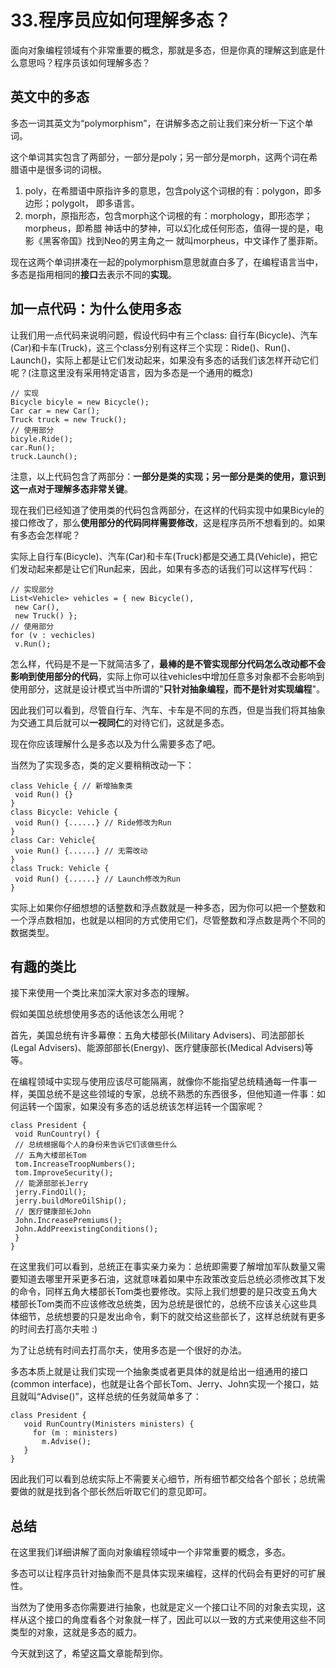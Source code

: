 # 33.程序员应如何理解多态？

面向对象编程领域有个非常重要的概念，那就是多态，但是你真的理解这到底是什么意思吗？程序员该如何理解多态？&#x20;

## 英文中的多态&#x20;

多态一词其英文为“polymorphism”，在讲解多态之前让我们来分析一下这个单词。&#x20;

这个单词其实包含了两部分，一部分是poly；另一部分是morph，这两个词在希腊语中是很多词的词根。

1. poly，在希腊语中原指许多的意思，包含poly这个词根的有：polygon，即多边形；polygolt， 即多语言。&#x20;
2. morph，原指形态，包含morph这个词根的有：morphology，即形态学；morpheus，即希腊 神话中的梦神，可以幻化成任何形态，值得一提的是，电影《黑客帝国》找到Neo的男主角之一 就叫morpheus，中文译作了墨菲斯。

现在这两个单词拼凑在一起的polymorphism意思就直白多了，在编程语言当中，多态是指用相同的**接口**去表示不同的**实现**。&#x20;

## 加一点代码：为什么使用多态&#x20;

让我们用一点代码来说明问题，假设代码中有三个class: 自行车(Bicycle)、汽车(Car)和卡车(Truck)，这三个class分别有这样三个实现：Ride()、Run()、Launch()，实际上都是让它们发动起来，如果没有多态的话我们该怎样开动它们呢？(注意这里没有采用特定语言，因为多态是一个通用的概念)

```
// 实现
Bicycle bicyle = new Bicycle();
Car car = new Car();
Truck truck = new Truck();
// 使用部分
bicyle.Ride();
car.Run();
truck.Launch();
```

注意，以上代码包含了两部分：**一部分是类的实现；另一部分是类的使用，意识到这一点对于理解多态非常关键**。&#x20;

现在我们已经知道了使用类的代码包含两部分，在这样的代码实现中如果Bicyle的接口修改了，那么**使用部分的代码同样需要修改**，这是程序员所不想看到的。如果有多态会怎样呢？&#x20;

实际上自行车(Bicycle)、汽车(Car)和卡车(Truck)都是交通工具(Vehicle)，把它们发动起来都是让它们Run起来，因此，如果有多态的话我们可以这样写代码：

```
// 实现部分
List<Vehicle> vehicles = { new Bicycle(),
 new Car(),
 new Truck() };
// 使用部分
for (v : vechicles)
 v.Run();
```

怎么样，代码是不是一下就简洁多了，**最棒的是不管实现部分代码怎么改动都不会影响到使用部分的代码**，实际上你可以往vehicles中增加任意多对象都不会影响到使用部分，这就是设计模式当中所谓的"**只针对抽象编程，而不是针对实现编程**"。&#x20;

因此我们可以看到，尽管自行车、汽车、卡车是不同的东西，但是当我们将其抽象为交通工具后就可以**一视同仁**的对待它们，这就是多态。&#x20;

现在你应该理解什么是多态以及为什么需要多态了吧。&#x20;

当然为了实现多态，类的定义要稍稍改动一下：

```
class Vehicle { // 新增抽象类
 void Run() {}
}
class Bicycle: Vehicle {
 void Run() {......} // Ride修改为Run
}
class Car: Vehicle{
 voie Run() {......} // 无需改动
}
class Truck: Vehicle {
 void Run() {......} // Launch修改为Run
}
```

实际上如果你仔细想想的话整数和浮点数就是一种多态，因为你可以把一个整数和一个浮点数相加，也就是以相同的方式使用它们，尽管整数和浮点数是两个不同的数据类型。

## 有趣的类比&#x20;

接下来使用一个类比来加深大家对多态的理解。&#x20;

假如美国总统想使用多态的话他该怎么用呢？&#x20;

首先，美国总统有许多幕僚：五角大楼部长(Military Advisers)、司法部部长(Legal Advisers)、能源部部长(Energy)、医疗健康部长(Medical Advisers)等等。&#x20;

在编程领域中实现与使用应该尽可能隔离，就像你不能指望总统精通每一件事一样，美国总统不是这些领域的专家，总统不熟悉的东西很多，但他知道一件事：如何运转一个国家，如果没有多态的话总统该怎样运转一个国家呢？

```
class President {
 void RunCountry() {
 // 总统根据每个人的身份来告诉它们该做些什么
 // 五角大楼部长Tom
 tom.IncreaseTroopNumbers();
 tom.ImproveSecurity();
 // 能源部部长Jerry
 jerry.FindOil();
 jerry.buildMoreOilShip();
 // 医疗健康部长John
 John.IncreasePremiums();
 John.AddPreexistingConditions();
 }
}
```

在这里我们可以看到，总统正在事实亲力亲为：总统即需要了解增加军队数量又需要知道去哪里开采更多石油，这就意味着如果中东政策改变后总统必须修改其下发的命令，同样五角大楼部长Tom类也要修改。实际上我们想要的是只改变五角大楼部长Tom类而不应该修改总统类，因为总统是很忙的，总统不应该关心这些具体细节，总统想要的只是发出命令，剩下的就交给这些部长了，这样总统就有更多的时间去打高尔夫啦 :)&#x20;

为了让总统有时间去打高尔夫，使用多态是一个很好的办法。&#x20;

多态本质上就是让我们实现一个抽象类或者更具体的就是给出一组通用的接口(common interface)，也就是让各个部长Tom、Jerry、John实现一个接口，姑且就叫“Advise()”，这样总统的任务就简单多了：

```
class President {
   void RunCountry(Ministers ministers) {
     for (m : ministers)
       m.Advise();
   }
}
```

因此我们可以看到总统实际上不需要关心细节，所有细节都交给各个部长；总统需要做的就是找到各个部长然后听取它们的意见即可。

## 总结&#x20;

在这里我们详细讲解了面向对象编程领域中一个非常重要的概念，多态。&#x20;

多态可以让程序员针对抽象而不是具体实现来编程，这样的代码会有更好的可扩展性。&#x20;

当然为了使用多态你需要进行抽象，也就是定义一个接口让不同的对象去实现，这样从这个接口的角度看各个对象就一样了，因此可以以一致的方式来使用这些不同类型的对象，这就是多态的威力。&#x20;

今天就到这了，希望这篇文章能帮到你。

